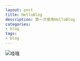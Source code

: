 ```yaml
---
layout: post
title: HelloBlog
description: 第一次使用HelloBlog
categories:
- blog 
tags:
- blog
---
```



![哇哦](http://c.hiphotos.baidu.com/image/pic/item/91ef76c6a7efce1b0ff304c3ad51f3deb58f65db.jpg)